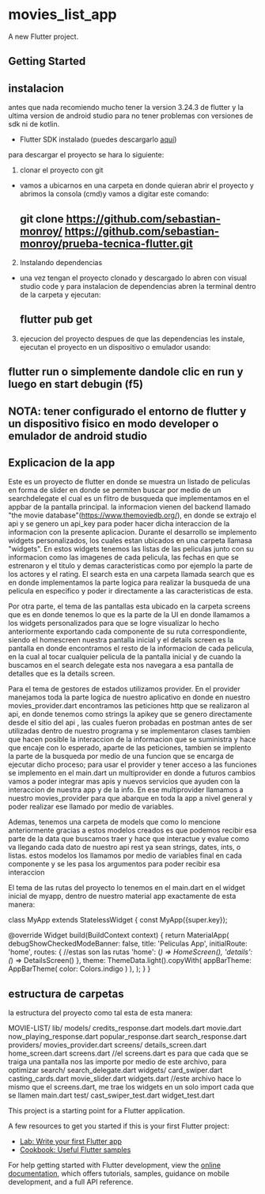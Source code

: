 # movies_list_app

A new Flutter project.

## Getting Started

## instalacion 
antes que nada recomiendo mucho tener la version 3.24.3 de flutter y la ultima version de android studio para no tener problemas con versiones de sdk ni de kotlin.

- Flutter SDK instalado (puedes descargarlo [aquí](https://flutter.dev/docs/get-started/install))

para descargar el proyecto se hara lo siguiente:

1. clonar el proyecto con git
 - vamos a ubicarnos en una carpeta en donde quieran abrir el proyecto y abrimos la consola (cmd)y vamos a digitar este comando:
   ## git clone https://github.com/sebastian-monroy/ https://github.com/sebastian-monroy/prueba-tecnica-flutter.git

2. Instalando dependencias
 - una vez tengan el proyecto clonado y descargado lo abren con visual studio code y para instalacion de dependencias abren la    terminal dentro de la carpeta y ejecutan:
   ## flutter pub get

3. ejecucion del proyecto
  despues de que las dependencias les instale, ejecutan el proyecto en un dispositivo o emulador usando:
  ## flutter run o simplemente dandole clic en run y luego en start debugin (f5)

## NOTA: tener configurado el entorno de flutter y un dispositivo fisico en modo developer o emulador de android studio


## Explicacion de la app
Este es un proyecto de flutter en donde se muestra un listado de peliculas en forma de slider en donde se permiten buscar por medio de un searchdelegate el cual es un flitro de busqueda que implementamos en el appbar de la pantalla principal. la informacion vienen del backend llamado "the movie database"(https://www.themoviedb.org/), en donde se extrajo el api y se genero un api_key para poder hacer dicha interaccion de la informacion con la presente aplicacion. Durante el desarrollo se implemento widgets personalizados, los cuales estan ubicados en una carpeta llamasa "widgets". En estos widgets tenemos las listas de las peliculas junto con su informacion como las imagenes de cada pelicula, las fechas en que se estrenaron y el titulo y demas caracteristicas como por ejemplo la parte de los actores y el rating. El search esta en una carpeta llamada search que es en donde implementamos la parte logica para realizar la busqueda de una pelicula en especifico y poder ir directamente a las caracteristicas de esta. 

Por otra parte, el tema de las pantallas esta ubicado en la carpeta screens que es en donde tenemos lo que es la parte de la UI en donde llamamos a los widgets personalizados para que se logre visualizar lo hecho anteriormente exportando cada componente de su ruta correspondiente, siendo el homescreen nuestra pantalla inicial y el details screen es la pantalla en donde encontramos el resto de la informacion de cada pelicula, en la cual al tocar cualquier pelicula de la pantalla inicial y de cuando la buscamos en el search delegate esta nos navegara a esa pantalla de detalles que es la details screen.

Para el tema de gestores de estados utilizamos provider. En el provider manejamos toda la parte logica de nuestro aplicativo en donde en nuestro movies_provider.dart encontramos las peticiones http que se realizaron al api, en donde tenemos como strings la apikey que se genero directamente desde el sitio del api , las cuales fueron probadas en postman antes de ser utilizadas dentro de nuestro programa y se implementaron clases tambien que hacen posible la interaccion de la informacion que se suministra y hace que encaje con lo esperado, aparte de las peticiones, tambien se implento la parte de la busqueda por medio de una funcion que se encarga de ejecutar dicho proceso; para usar el provider y tener acceso a las funciones se implemento en el main.dart un multiprovider en donde a futuros cambios vamos a poder integrar mas apis y nuevos servicios que ayuden con la interaccion de nuestra app y de la info. En ese multiprovider llamamos a nuestro movies_provider para que abarque en toda la app a nivel general y poder realizar ese llamado por medio de variables. 

Ademas, tenemos una carpeta de models que como lo mencione anteriormente gracias a estos modelos creados es que podemos recibir esa parte de la data que buscamos traer y hace que interactue y evalue como va llegando cada dato de nuestro api rest ya sean strings, dates, ints, o listas. estos modelos los llamamos por medio de variables final en cada componente y se les pasa los argumentos para poder recibir esa interaccion


El tema de las rutas del proyecto lo tenemos en el main.dart en el widget inicial de myapp, dentro de nuestro material app exactamente de esta manera: 

class MyApp extends StatelessWidget {
  const MyApp({super.key});

  @override
  Widget build(BuildContext context) {
    return MaterialApp(
      debugShowCheckedModeBanner: false,
      title: 'Peliculas App',
      initialRoute: 'home',
      routes: { //estas son las rutas
        'home': (_) => HomeScreen(),
        'details': (_) => DetailsScreen()
      },
      theme: ThemeData.light().copyWith(
        appBarTheme: AppBarTheme(
          color: Colors.indigo
        )
      ),
    );
  }
}

## estructura de carpetas
la estructura del proyecto como tal esta de esta manera:

MOVIE-LIST/
lib/
  models/
    credits_response.dart
    models.dart
    movie.dart
    now_playing_response.dart
    popular_response.dart
    search_response.dart
  providers/
    movies_provider.dart
  screens/
    details_screen.dart
    home_screen.dart
    screens.dart //el screens.dart es para que cada que se traiga una pantalla nos las importe por medio de este archivo, para optimizar
  search/
    search_delegate.dart
  widgets/
    card_swiper.dart
    casting_cards.dart
    movie_slider.dart
    widgets.dart //este archivo hace lo mismo que el screens.dart, me trae los widgets en un solo import cada que se llamen
main.dart
test/
  cast_swiper_test.dart
  widget_test.dart

This project is a starting point for a Flutter application.

A few resources to get you started if this is your first Flutter project:

- [Lab: Write your first Flutter app](https://docs.flutter.dev/get-started/codelab)
- [Cookbook: Useful Flutter samples](https://docs.flutter.dev/cookbook)

For help getting started with Flutter development, view the
[online documentation](https://docs.flutter.dev/), which offers tutorials,
samples, guidance on mobile development, and a full API reference.
